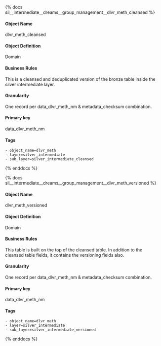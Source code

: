 {% docs sil__intermediate__dreams__group_management__dlvr_meth_cleansed %}

#### Object Name
dlvr_meth_cleansed

#### Object Definition
Domain

#### Business Rules
This is a cleansed and deduplicated version of the bronze table inside the silver intermediate layer.

#### Granularity
One record per data_dlvr_meth_nm & metadata_checksum combination.

#### Primary key
data_dlvr_meth_nm

#### Tags
    - object_name=dlvr_meth
    - layer=silver_intermediate
    - sub_layer=silver_intermediate_cleansed

{% enddocs %}

{% docs sil__intermediate__dreams__group_management__dlvr_meth_versioned %}

#### Object Name
dlvr_meth_versioned

#### Object Definition
Domain

#### Business Rules
This table is built on the top of the cleansed table. In addition to the cleansed table fields, it contains the versioning fields also.

#### Granularity
One record per data_dlvr_meth_nm & metadata_checksum combination.

#### Primary key
data_dlvr_meth_nm

#### Tags
    - object_name=dlvr_meth
    - layer=silver_intermediate
    - sub_layer=silver_intermediate_versioned

{% enddocs %}